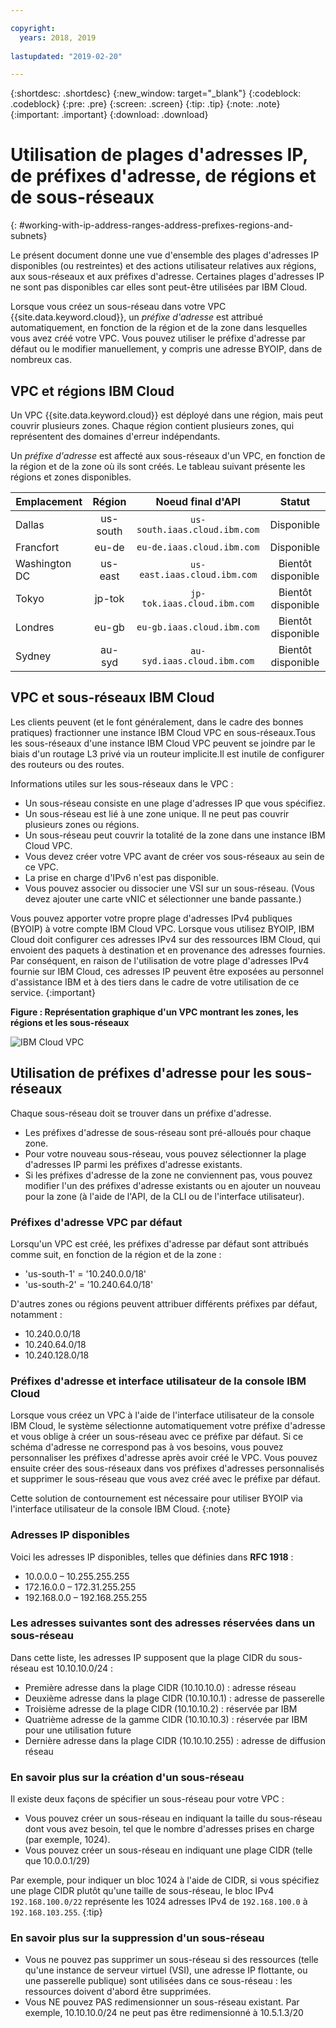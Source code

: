 ```yaml
---

copyright:
  years: 2018, 2019
  
lastupdated: "2019-02-20"

---
```


{:shortdesc: .shortdesc}
{:new_window: target="_blank"}
{:codeblock: .codeblock}
{:pre: .pre}
{:screen: .screen}
{:tip: .tip}
{:note: .note}
{:important: .important}
{:download: .download}

# Utilisation de plages d'adresses IP, de préfixes d'adresse, de régions et de sous-réseaux 
{: #working-with-ip-address-ranges-address-prefixes-regions-and-subnets}

Le présent document donne une vue d'ensemble des plages d'adresses IP disponibles (ou restreintes) et des actions utilisateur relatives aux régions, aux sous-réseaux et aux préfixes d'adresse. Certaines plages d'adresses IP ne sont pas disponibles car elles sont peut-être utilisées par IBM Cloud.   

Lorsque vous créez un sous-réseau dans votre VPC {{site.data.keyword.cloud}}, un _préfixe d'adresse_ est attribué automatiquement, en fonction de la région et de la zone dans lesquelles vous avez créé votre VPC. Vous pouvez utiliser le préfixe d'adresse par défaut ou le modifier manuellement, y compris une adresse BYOIP, dans de nombreux cas. 

## VPC et régions IBM Cloud

Un VPC {{site.data.keyword.cloud}} est déployé dans une région, mais peut couvrir plusieurs zones. Chaque région contient plusieurs zones, qui représentent des domaines d'erreur indépendants.

Un _préfixe d'adresse_ est affecté aux sous-réseaux d'un VPC, en fonction de la région et de la zone où ils sont créés. Le tableau suivant présente les régions et zones disponibles.  

|   Emplacement     | Région | Noeud final d'API | Statut |
| ------- | :------: | :------: |:------: |
| Dallas | us-south | `us-south.iaas.cloud.ibm.com`| Disponible |
| Francfort | eu-de | `eu-de.iaas.cloud.ibm.com`| Disponible |
| Washington DC | us-east | `us-east.iaas.cloud.ibm.com`| Bientôt disponible |
| Tokyo | jp-tok | `jp-tok.iaas.cloud.ibm.com`| Bientôt disponible |
| Londres | eu-gb | `eu-gb.iaas.cloud.ibm.com`| Bientôt disponible |
| Sydney | au-syd | `au-syd.iaas.cloud.ibm.com`| Bientôt disponible |

## VPC et sous-réseaux IBM Cloud

Les clients peuvent (et le font généralement, dans le cadre des bonnes pratiques) fractionner une instance IBM Cloud VPC en sous-réseaux.Tous les sous-réseaux d'une instance IBM Cloud VPC peuvent se joindre par le biais d'un routage L3 privé via un routeur implicite.Il est inutile de configurer des routeurs ou des routes. 

Informations utiles sur les sous-réseaux dans le VPC :

* Un sous-réseau consiste en une plage d'adresses IP que vous spécifiez. 
* Un sous-réseau est lié à une zone unique. Il ne peut pas couvrir plusieurs zones ou régions. 
* Un sous-réseau peut couvrir la totalité de la zone dans une instance IBM Cloud VPC.
* Vous devez créer votre VPC avant de créer vos sous-réseaux au sein de ce VPC.
* La prise en charge d'IPv6 n'est pas disponible. 
* Vous pouvez associer ou dissocier une VSI sur un sous-réseau. (Vous devez ajouter une carte vNIC et sélectionner une bande passante.) 

Vous pouvez apporter votre propre plage d'adresses IPv4 publiques (BYOIP) à votre compte IBM Cloud VPC. Lorsque vous utilisez BYOIP, IBM Cloud doit configurer ces adresses IPv4 sur des ressources IBM Cloud, qui envoient des paquets à destination et en provenance des adresses fournies. Par conséquent, en raison de l'utilisation de votre plage d'adresses IPv4 fournie sur IBM Cloud, ces adresses IP peuvent être exposées au personnel d'assistance IBM et à des tiers dans le cadre de votre utilisation de ce service.
{:important}

**Figure : Représentation graphique d'un VPC montrant les zones, les régions et les sous-réseaux**

![IBM Cloud VPC](images/vpc-experience.png)

## Utilisation de préfixes d'adresse pour les sous-réseaux

Chaque sous-réseau doit se trouver dans un préfixe d'adresse.
 * Les préfixes d'adresse de sous-réseau sont pré-alloués pour chaque zone.
 * Pour votre nouveau sous-réseau, vous pouvez sélectionner la plage d'adresses IP parmi les préfixes d'adresse existants.
 * Si les préfixes d'adresse de la zone ne conviennent pas, vous pouvez modifier l'un des préfixes d'adresse existants ou en ajouter un nouveau pour la zone (à l'aide de l'API, de la CLI ou de l'interface utilisateur).
 
### Préfixes d'adresse VPC par défaut
 
Lorsqu'un VPC est créé, les préfixes d'adresse par défaut sont attribués comme suit, en fonction de la région et de la zone :
 
* 'us-south-1' = '10.240.0.0/18'
* 'us-south-2' = '10.240.64.0/18'

D'autres zones ou régions peuvent attribuer différents préfixes par défaut, notamment :
 
 * 10.240.0.0/18
 * 10.240.64.0/18
 * 10.240.128.0/18
 
### Préfixes d'adresse et interface utilisateur de la console IBM Cloud
 
Lorsque vous créez un VPC à l'aide de l'interface utilisateur de la console IBM Cloud, le système sélectionne automatiquement votre préfixe d'adresse et vous oblige à créer un sous-réseau avec ce préfixe par défaut. Si ce schéma d'adresse ne correspond pas à vos besoins, vous pouvez personnaliser les préfixes d'adresse après avoir créé le VPC. Vous pouvez ensuite créer des sous-réseaux dans vos préfixes d'adresses personnalisés et supprimer le sous-réseau que vous avez créé avec le préfixe par défaut.
 
Cette solution de contournement est nécessaire pour utiliser BYOIP via l'interface utilisateur de la console IBM Cloud. {:note}

### Adresses IP disponibles

Voici les adresses IP disponibles, telles que définies dans **RFC 1918** :

 * 10.0.0.0 – 10.255.255.255
 * 172.16.0.0 – 172.31.255.255
 * 192.168.0.0 – 192.168.255.255

### Les adresses suivantes sont des adresses réservées dans un sous-réseau

Dans cette liste, les adresses IP supposent que la plage CIDR du sous-réseau est 10.10.10.0/24 :

  * Première adresse dans la plage CIDR (10.10.10.0) : adresse réseau
  * Deuxième adresse dans la plage CIDR (10.10.10.1) : adresse de passerelle
  * Troisième adresse de la plage CIDR (10.10.10.2) : réservée par IBM
  * Quatrième adresse de la gamme CIDR (10.10.10.3) : réservée par IBM pour une utilisation future
  * Dernière adresse dans la plage CIDR (10.10.10.255) : adresse de diffusion réseau

### En savoir plus sur la création d'un sous-réseau

Il existe deux façons de spécifier un sous-réseau pour votre VPC : 
  * Vous pouvez créer un sous-réseau en indiquant la taille du sous-réseau dont vous avez besoin, tel que le nombre d'adresses prises en charge (par exemple, 1024).
  * Vous pouvez créer un sous-réseau en indiquant une plage CIDR (telle que 10.0.0.1/29)
  
Par exemple, pour indiquer un bloc 1024 à l'aide de CIDR, si vous spécifiez une plage CIDR plutôt qu'une taille de sous-réseau, le bloc IPv4 `192.168.100.0/22` représente les 1024 adresses IPv4 de `192.168.100.0` à `192.168.103.255`.
{:tip}

### En savoir plus sur la suppression d'un sous-réseau
  * Vous ne pouvez pas supprimer un sous-réseau si des ressources (telle qu'une instance de serveur virtuel (VSI), une adresse IP flottante, ou une passerelle publique) sont utilisées dans ce sous-réseau : les ressources doivent d'abord être supprimées. 
  * Vous NE pouvez PAS redimensionner un sous-réseau existant. Par exemple, 10.10.10.0/24 ne peut pas être redimensionné à 10.5.1.3/20

